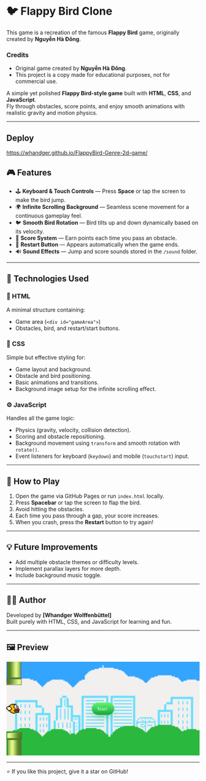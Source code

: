 # 🐦 Flappy Bird Clone

This game is a recreation of the famous **Flappy Bird** game, originally created by **Nguyễn Hà Đông**.

### Credits

- Original game created by **Nguyễn Hà Đông**.
- This project is a copy made for educational purposes, not for commercial use.


A simple yet polished **Flappy Bird-style game** built with **HTML**, **CSS**, and **JavaScript**.  
Fly through obstacles, score points, and enjoy smooth animations with realistic gravity and motion physics.

---
## Deploy
https://whandger.github.io/FlappyBird-Genre-2d-game/

## 🎮 Features

- 🕹️ **Keyboard & Touch Controls** — Press **Space** or tap the screen to make the bird jump.  
- 🌍 **Infinite Scrolling Background** — Seamless scene movement for a continuous gameplay feel.  
- 🐦 **Smooth Bird Rotation** — Bird tilts up and down dynamically based on its velocity.  
- 🎯 **Score System** — Earn points each time you pass an obstacle.  
- 🔄 **Restart Button** — Appears automatically when the game ends.  
- 🔊 **Sound Effects** — Jump and score sounds stored in the `/sound` folder.

---

## 🧩 Technologies Used

### 🧱 HTML
A minimal structure containing:
- Game area (`<div id="gameArea">`)
- Obstacles, bird, and restart/start buttons.

### 🎨 CSS
Simple but effective styling for:
- Game layout and background.
- Obstacle and bird positioning.
- Basic animations and transitions.
- Background image setup for the infinite scrolling effect.

### ⚙️ JavaScript
Handles all the game logic:
- Physics (gravity, velocity, collision detection).
- Scoring and obstacle repositioning.
- Background movement using `transform` and smooth rotation with `rotate()`.
- Event listeners for keyboard (`keydown`) and mobile (`touchstart`) input.

---

## 🚀 How to Play

1. Open the game via GitHub Pages or run `index.html` locally.  
2. Press **Spacebar** or tap the screen to flap the bird.  
3. Avoid hitting the obstacles.  
4. Each time you pass through a gap, your score increases.  
5. When you crash, press the **Restart** button to try again!

---

## 💡 Future Improvements

- Add multiple obstacle themes or difficulty levels.  
- Implement parallax layers for more depth.   
- Include background music toggle.

---

## 🧑‍💻 Author

Developed by **[Whandger Wolffenbüttel]**  
Built purely with HTML, CSS, and JavaScript for learning and fun.

---

## 🖼️ Preview

![Flappy Bird Clone Screenshot](./images/flapbird_print_image_for_preview.png)

---

⭐ If you like this project, give it a star on GitHub!

